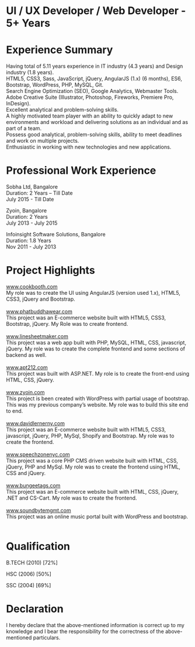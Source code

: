 # UI / UX Developer / Web Developer - 5+ Years

# Experience Summary
Having total of 5.11 years experience in IT industry (4.3 years) and Design industry (1.8 years).<br/>
HTML5, CSS3, Sass, JavaScript, jQuery, AngularJS (1.x) (6 months), ES6, Bootstrap, WordPress, PHP, MySQL, Git.<br/>
Search Engine Optimization (SEO), Google Analytics, Webmaster Tools.<br/>
Adobe Creative Suite (Illustrator, Photoshop, Fireworks, Premiere Pro, InDesign).<br/>
Excellent analytical and problem-solving skills.<br/>
A highly motivated team player with an ability to quickly adapt to new environments and workload and delivering solutions as an individual and as part of a team.<br/>
Possess good analytical, problem-solving skills, ability to meet deadlines and work on multiple projects.<br/>
Enthusiastic in working with new technologies and new applications.<br/>

# Professional Work Experience
Sobha Ltd, Bangalore<br/>
Duration:  2 Years – Till Date<br/>
July 2015 - Till Date

Zyoin, Bangalore<br/>
Duration:  2 Years<br/>
July 2013 - July 2015

Infoinsight Software Solutions, Bangalore<br/>
Duration:  1.8 Years<br/>
Nov 2011 - July 2013

# Project Highlights
www.cookbooth.com
<br/>My role was to create the UI using AngularJS (version used 1.x), HTML5, CSS3, jQuery and Bootstrap.<br/><br/>
www.phatbuddhawear.com
<br/>This project was an E-commerce website built with HTML5, CSS3, Bootstrap, jQuery. My Role was to create frontend.<br/><br/>
www.linesheetmaker.com
<br/>This project was a web app built with PHP, MySQL, HTML, CSS, javascript, jQuery. My role was to create the complete frontend and some sections of backend as well.<br/><br/>
www.apt212.com
<br/>This project was built with ASP.NET. My role is to create the front-end using HTML, CSS, jQuery.<br/><br/>
www.zyoin.com
<br/>This project is been created with WordPress with partial usage of bootstrap. This was my previous company’s website. My role was to build this site end to end.<br/><br/>
www.davidlernerny.com
<br/>This project was an E-commerce website built with HTML5, CSS3, javascript, jQuery, PHP, MySql, Shopify and Bootstrap. My role was to create the frontend.<br/><br/>
www.speechzonenyc.com
<br/>This project was a core PHP CMS driven website built with HTML, CSS, jQuery, PHP and MySql. My role was to create the frontend using HTML, CSS and jQuery.<br/><br/>
www.bungeetags.com
<br/>This project was an E-commerce website built with HTML, CSS, jQuery, .NET and CS-Cart. My role was to create the frontend.<br/><br/>
www.soundbytemgmt.com
<br/>This project was an online music portal built with WordPress and bootstrap.<br/><br/>


# Qualification
B.TECH (2010) [72%]<br/>

HSC (2006) [50%]<br/>

SSC (2004) [69%]<br/>

# Declaration
I hereby declare that the above-mentioned information is correct up to my knowledge and I bear the responsibility for the correctness of the above-mentioned particulars.
